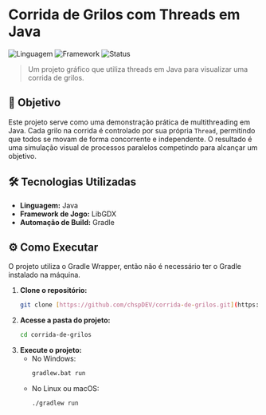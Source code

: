 # Corrida de Grilos com Threads em Java

![Linguagem](https://img.shields.io/badge/Java-100%25-orange)
![Framework](https://img.shields.io/badge/Framework-LibGDX-red)
![Status](https://img.shields.io/badge/status-conclu%C3%ADdo-green)

> Um projeto gráfico que utiliza threads em Java para visualizar uma corrida de grilos.

## 🎯 Objetivo

Este projeto serve como uma demonstração prática de multithreading em Java. Cada grilo na corrida é controlado por sua própria `Thread`, permitindo que todos se movam de forma concorrente e independente. O resultado é uma simulação visual de processos paralelos competindo para alcançar um objetivo.

## 🛠️ Tecnologias Utilizadas

-   **Linguagem:** Java
-   **Framework de Jogo:** LibGDX
-   **Automação de Build:** Gradle

## ⚙️ Como Executar

O projeto utiliza o Gradle Wrapper, então não é necessário ter o Gradle instalado na máquina.

1.  **Clone o repositório:**
    ```bash
    git clone [https://github.com/chspDEV/corrida-de-grilos.git](https://github.com/chspDEV/corrida-de-grilos.git)
    ```
2.  **Acesse a pasta do projeto:**
    ```bash
    cd corrida-de-grilos
    ```
3.  **Execute o projeto:**
    * No Windows:
        ```bash
        gradlew.bat run
        ```
    * No Linux ou macOS:
        ```bash
        ./gradlew run
        ```
